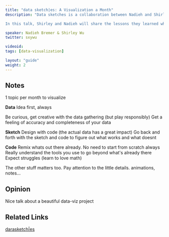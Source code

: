 ```yaml
---
title: "data sketch|es: A Visualization a Month"
description: "Data sketches is a collaboration between Nadieh and Shirley, where they choose a topic and visualize it by the end of the month. The collaboration started for many reasons: they weren’t creating as many personal data visualization projects, so they were looking for the motivation to make more. They wanted to explore their creativity, to experiment with the tools that are out there, to learn from each other, and to have fun.

In this talk, Shirley and Nadieh will share the lessons they learned while working on data sketches. They will highlight their favorite months of data, sketches, and code: what made them their favorites, the mistakes made along the way, and how they overcame them. They hope that by sharing their visualizations’ humble, ugly duckling beginnings and their many (embarrassing) iterations, that it will inspire others to create their own unique and compelling visualizations."

speaker: Nadieh Bremer & Shirley Wu
twitter: sxywu

videoid:
tags: [data-visualization]

layout: "guide"
weight: 2
---
```


<article id="1">

## Notes

1 topic per month to visualize

**Data**
Idea first, always

Be curious, get creative with the data gathering (but play responsibly)
Get a feeling of accuracy and completeness of your data

**Sketch**
Design with code (the actual data has a great impact)
Go back and forth with the sketch and code to figure out what works and what doesnt

**Code**
Remix whats out there already. No need to start from scratch always
Really understand the tools you use to go beyond what's already there
Expect struggles (learn to love math)

The other stuff matters too. Pay attention to the little details. animations, notes...

</article>

<article id="2">

## Opinion

Nice talk about a beautiful data-viz project

</article>

<article id="3">

## Related Links

[darasketch|es](datasketch.es)

</article>